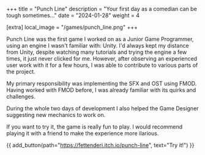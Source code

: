 +++
title = "Punch Line"
description = "Your first day as a comedian can be tough sometimes..."
date = "2024-01-28"
weight = 4

[extra]
local_image = "/games/punch_line.png"
+++

Punch Line was the first game I worked on as a Junior Game Programmer, using an engine I wasn't familiar with: Unity. I'd always kept my distance from Unity, despite watching many tutorials and trying the engine a few times, it just never clicked for me. However, after observing an experienced user work with it for a few hours, I was able to contribute to various parts of the project.

My primary responsibility was implementing the SFX and OST using FMOD. Having worked with FMOD before, I was already familiar with its quirks and challenges.

During the whole two days of development I also helped the Game Designer suggesting new mechanics to work on.

If you want to try it, the game is really fun to play. I would recommend playing it with a friend to make the experience more ilarious.

{{ add_button(path="https://fettenderi.itch.io/punch-line", text="Try it!") }}